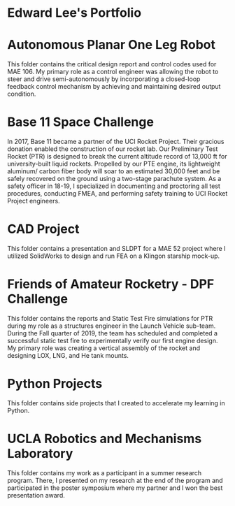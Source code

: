 # Edward Lee's Portfolio
# Autonomous Planar One Leg Robot
This folder contains the critical design report and control codes used for MAE 106. My primary role as a control engineer was allowing the robot to steer and drive semi-autonomously by incorporating a closed-loop feedback control mechanism by achieving and maintaining desired output condition.
# Base 11 Space Challenge
In 2017, Base 11 became a partner of the UCI Rocket Project. Their gracious donation enabled the construction of our rocket lab. Our Preliminary Test Rocket (PTR) is designed to break the current altitude record of 13,000 ft for university-built liquid rockets. Propelled by our PTE engine, its lightweight aluminum/ carbon fiber body will soar to an estimated 30,000 feet and be safely recovered on the ground using a two-stage parachute system. As a safety officer in 18-19, I specialized in documenting and proctoring all test procedures, conducting FMEA, and performing safety training to UCI Rocket Project engineers. 
# CAD Project
This folder contains a presentation and SLDPT for a MAE 52 project where I utilized SolidWorks to design and run FEA on a Klingon starship mock-up.
# Friends of Amateur Rocketry - DPF Challenge
This folder contains the reports and Static Test Fire simulations for PTR during my role as a structures engineer in the Launch Vehicle sub-team. During the Fall quarter of 2019, the team has scheduled and completed a successful static test fire to experimentally verify our first engine design. My primary role was creating a vertical assembly of the rocket and designing LOX, LNG, and He tank mounts. 
# Python Projects
This folder contains side projects that I created to accelerate my learning in Python.
# UCLA Robotics and Mechanisms Laboratory
This folder contains my work as a participant in a summer research program. There, I presented on my research at the end of the program and participated in the poster symposium where my partner and I won the best presentation award.


